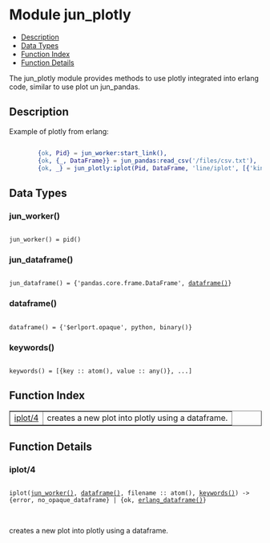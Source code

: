 # Module jun_plotly #
* [Description](#description)
* [Data Types](#types)
* [Function Index](#index)
* [Function Details](#functions)

The jun_plotly module provides methods to use plotly integrated into erlang code, similar
to use plot un jun_pandas.

<a name="description"></a>

## Description ##

Example of plotly from erlang:

```erlang

        {ok, Pid} = jun_worker:start_link(),
        {ok, {_, DataFrame}} = jun_pandas:read_csv('/files/csv.txt'),
        {ok, _} = jun_plotly:iplot(Pid, DataFrame, 'line/iplot', [{'kind', 'line'}, {'x', 'name'}, {'y', 'age'}]).
```

<a name="types"></a>

## Data Types ##

### <a name="type-jun-worker">jun_worker()</a> ###

<pre><code>
jun_worker() = pid() 
</code></pre>

### <a name="type-jun-dataframe">jun_dataframe()</a> ###

<pre><code>
jun_dataframe() = {'pandas.core.frame.DataFrame', <a href="#type-dataframe">dataframe()</a>}
</code></pre>

### <a name="type-dataframe">dataframe()</a> ###

<pre><code>
dataframe() = {'$erlport.opaque', python, binary()}
</code></pre>

### <a name="type-keywords">keywords()</a> ###

<pre><code>
keywords() = [{key :: atom(), value :: any()}, ...]
</code></pre>

## Function Index ##

<table width="100%" border="1" cellspacing="0" cellpadding="2" summary="function index">
  <tr>
    <td valign="top"><a href="#iplot-4">iplot/4</a></td>
    <td>creates a new plot into plotly using a dataframe.</td>
  </tr>
</table>

<a name="functions"></a>

## Function Details ##

<a name="iplot-4"></a>

### iplot/4 ###

<pre><code>
iplot(<a href="#type-jun-worker">jun_worker()</a>, <a href="#type-dataframe">dataframe()</a>, filename :: atom(), <a href="#type-keywords">keywords()</a>) -> {error, no_opaque_dataframe} | {ok, <a href="#type-erlang-dataframe">erlang_dataframe()</a>} 
</code></pre>
<br />

creates a new plot into plotly using a dataframe.
